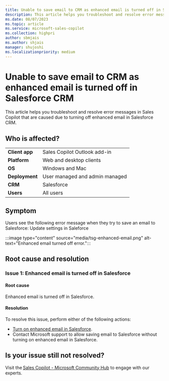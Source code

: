 ```yaml
---
title: Unable to save email to CRM as enhanced email is turned off in Salesforce CRM
description: This article helps you troubleshoot and resolve error messages in Sales Copilot that are caused due to turning off enhanced email in Salesforce CRM.
ms.date: 08/07/2023
ms.topic: article
ms.service: microsoft-sales-copilot
ms.collection: highpri
author: sbmjais
ms.author: shjais
manager: shujoshi
ms.localizationpriority: medium
---
```


# Unable to save email to CRM as enhanced email is turned off in Salesforce CRM

This article helps you troubleshoot and resolve error messages in Sales Copilot that are caused due to turning off enhanced email in Salesforce CRM.

## Who is affected?

|  |  |
|---------|---------|
|**Client app**     |  Sales Copilot Outlook add-in        |
|**Platform**     | Web and desktop clients         |
|**OS**     | Windows and Mac         |
|**Deployment**     | User managed and admin managed       |
|**CRM**     | Salesforce        |
|**Users**     | All users   |

## Symptom

Users see the following error message when they try to save an email to Salesforce: Update settings in Saleforce

:::image type="content" source="media/tsg-enhanced-email.png" alt-text="Enhanced email turned off error.":::

## Root cause and resolution

### Issue 1: Enhanced email is turned off in Salesforce

#### Root cause

Enhanced email is turned off in Salesforce.

#### Resolution

To resolve this issue, perform either of the following actions:
- [Turn on enhanced email in Salesforce](https://help.salesforce.com/s/articleView?id=sf.enable_enhanced_email.htm&type=5).
- Contact Microsoft support to allow saving email to Salesforce without turning on enhanced email in Salesforce.

## Is your issue still not resolved?

Visit the [Sales Copilot - Microsoft Community Hub](https://techcommunity.microsoft.com/t5/viva-sales/bd-p/VivaSales) to engage with our experts.
